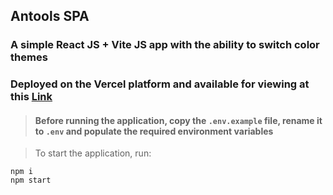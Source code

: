 ## Antools SPA

### **A simple React JS + Vite JS app with the ability to switch color themes**

### Deployed on the Vercel platform and available for viewing at this [Link](https://antools-spa.vercel.app/)

> #### Before running the application, copy the **`.env.example`** file, rename it to **`.env`** and populate the required environment variables

> To start the application, run:

```
npm i
npm start
```
